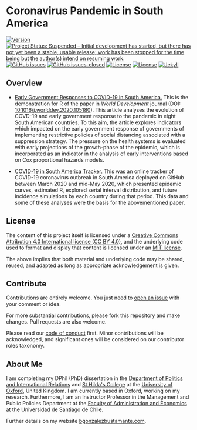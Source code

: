 # Coronavirus Pandemic in South America

[![Version](https://img.shields.io/badge/version-v3.16.16-blue.svg)](https://github.com/bgonzalezbustamante/COVID-19-South-America/blob/master/CHANGELOG.md) [![Project Status: Suspended – Initial development has started, but there has not yet been a stable, usable release; work has been stopped for the time being but the author(s) intend on resuming work.](https://www.repostatus.org/badges/latest/suspended.svg)](https://github.com/bgonzalezbustamante/COVID-19-South-America/blob/master/STATUS.md) [![GitHub issues](https://img.shields.io/github/issues/bgonzalezbustamante/COVID-19-South-America.svg)](https://github.com/bgonzalezbustamante/COVID-19-South-America/issues/) [![GitHub issues-closed](https://img.shields.io/github/issues-closed/bgonzalezbustamante/COVID-19-South-America.svg)](https://github.com/bgonzalezbustamante/COVID-19-South-America/issues?q=is%3Aissue+is%3Aclosed) [![License](https://img.shields.io/badge/license-MIT-black)](https://github.com/bgonzalezbustamante/COVID-19-South-America/blob/master/LICENSE.md) [![License](https://img.shields.io/badge/license-CC%20BY--4.0-black)](https://github.com/bgonzalezbustamante/COVID-19-South-America/blob/master/CCBY40.md) [![Jekyll](https://img.shields.io/badge/made%20with-Jekyll-1f425f.svg)](https://jekyllrb.com/)

## Overview

- [Early Government Responses to COVID-19 in South America.](Early-Responses.md) This is the demonstration for R of the paper in *World Development* journal (DOI: [10.1016/j.worlddev.2020.105180](https://doi.org/10.1016/j.worlddev.2020.105180)). This article analyses the evolution of COVD-19 and early government response to the pandemic in eight South American countries. To this aim, the article explores indicators which impacted on the early government response of governments of implementing restrictive policies of social distancing associated with a suppression strategy. The pressure on the health systems is evaluated with early projections of the growth-phase of the epidemic, which is incorporated as an indicator in the analysis of early interventions based on Cox proportional hazards models.

- [COVID-19 in South America Tracker.](Tracker.md) This was an online tracker of COVID-19 coronavirus outbreak in South America deployed on GitHub between March 2020 and mid-May 2020, which presented epidemic curves, estimated R, explored serial interval distribution, and future incidence simulations by each country during that period. This data and some of these analyses were the basis for the abovementioned paper.

## License

The content of this project itself is licensed under a [Creative Commons Attribution 4.0 International license (CC BY 4.0)](https://github.com/bgonzalezbustamante/COVID-19-South-America/blob/master/CCBY40.md), and the underlying code used to format and display that content is licensed under an [MIT license](https://github.com/bgonzalezbustamante/COVID-19-South-America/blob/master/LICENSE.md).

The above implies that both material and underlying code may be shared, reused, and adapted as long as appropriate acknowledgement is given.

## Contribute

Contributions are entirely welcome. You just need to [open an issue](https://github.com/bgonzalezbustamante/COVID-19-South-America/issues/new) with your comment or idea.

For more substantial contributions, please fork this repository and make changes. Pull requests are also welcome.

Please read our [code of conduct](https://github.com/bgonzalezbustamante/COVID-19-South-America/blob/master/CODE_OF_CONDUCT.md) first. Minor contributions will be acknowledged, and significant ones will be considered on our contributor roles taxonomy.

## About Me

I am completing my DPhil (PhD) dissertation in the [Department of Politics and International Relations](https://www.politics.ox.ac.uk/) and [St Hilda's College](https://www.sthildas.ox.ac.uk/) at the [University of Oxford](http://www.ox.ac.uk/), United Kingdom. I am currently based in Oxford, working on my research. Furthermore, I am an Instructor Professor in the Management and Public Policies Department at the [Faculty of Administration and Economics](https://fae.usach.cl/) at the Universidad de Santiago de Chile.

Further details on my website [bgonzalezbustamante.com](https://bgonzalezbustamante.com/).
